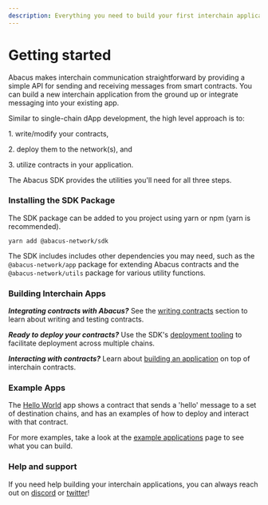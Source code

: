 ```yaml
---
description: Everything you need to build your first interchain application
---
```


# Getting started

Abacus makes interchain communication straightforward by providing a simple API for sending and receiving messages from smart contracts. You can build a new interchain application from the ground up or integrate messaging into your existing app.

Similar to single-chain dApp development, the high level approach is to:

1\. write/modify your contracts,&#x20;

2\. deploy them to the network(s), and&#x20;

3\. utilize contracts in your application.&#x20;

The Abacus SDK provides the utilities you'll need for all three steps.

### Installing the SDK Package

The SDK package can be added to you project using yarn or npm (yarn is recommended).

```shell
yarn add @abacus-network/sdk
```

The SDK includes includes other dependencies you may need, such as the `@abacus-network/app` package for extending Abacus contracts and the `@abacus-network/utils` package for various utility functions.

### **Building Interchain Apps**

_**Integrating contracts with Abacus?**_ See the [writing contracts](writing-contracts/) section to learn about writing and testing contracts.

_**Ready to deploy your contracts?**_ Use the SDK's [deployment tooling](deploying-contracts/) to facilitate deployment across multiple chains.

_**Interacting with contracts?**_ Learn about [building an application](building-applications/) on top of interchain contracts.

### **Example Apps**

The [Hello World](https://github.com/abacus-network/abacus-app-template) app shows a contract that sends a 'hello' message to a set of destination chains, and has an examples of how to deploy and interact with that contract.

For more examples, take a look at the [example applications](examples/) page to see what you can build.

### Help and support

If you need help building your interchain applications, you can always reach out on [discord](https://discord.com/invite/KBD3aD78Bb) or [twitter](https://twitter.com/Abacus\_Network)!

